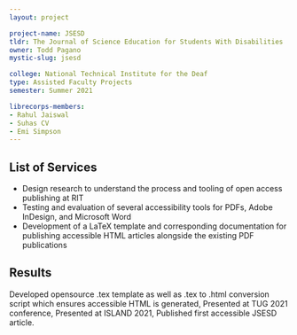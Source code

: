 ```yaml
---
layout: project

project-name: JSESD
tldr: The Journal of Science Education for Students With Disabilities
owner: Todd Pagano
mystic-slug: jsesd

college: National Technical Institute for the Deaf
type: Assisted Faculty Projects
semester: Summer 2021

librecorps-members:
- Rahul Jaiswal
- Suhas CV
- Emi Simpson
---
```


## List of Services
- Design research to understand the process and tooling of open access publishing at RIT
- Testing and evaluation of several accessibility tools for PDFs, Adobe InDesign, and Microsoft Word
- Development of a LaTeX template and corresponding documentation for publishing accessible HTML articles alongside the existing PDF publications

## Results

Developed opensource .tex template as well as .tex to .html conversion script which ensures accessible HTML is generated, Presented at TUG 2021 conference, Presented at ISLAND 2021, Published first accessible JSESD article.
